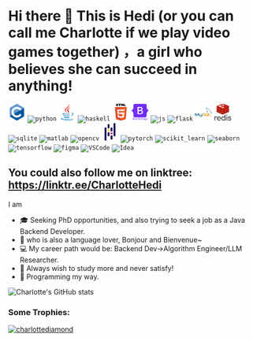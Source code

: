 # Hi there 👋 This is Hedi (or you can call me Charlotte if we play video games together) ，a girl who believes she can succeed in anything!


<code><img title="C" alt="c" width="35px" src="https://raw.githubusercontent.com/devicons/devicon/master/icons/c/c-original.svg" /></code>
<code><img title="Python" alt="python" width="35px" src="https://cdn.jsdelivr.net/gh/devicons/devicon/icons/python/python-original.svg" /></code>
<code><img title="Java" alt="java" width="35px" src="https://raw.githubusercontent.com/devicons/devicon/master/icons/java/java-original.svg" /></code>
<code><img title="Haskell" alt="haskell" width="35px" src="https://upload.wikimedia.org/wikipedia/commons/1/1c/Haskell-Logo.svg" /></code>
<code><img title="HTML5" alt="html5" width="35px" src="https://raw.githubusercontent.com/devicons/devicon/master/icons/html5/html5-original-wordmark.svg" /></code>
<code><img title="Bootstrap" alt="bootstrap" width="35px" src="https://raw.githubusercontent.com/devicons/devicon/master/icons/bootstrap/bootstrap-plain-wordmark.svg" /></code>
<code><img title="JavaScript" alt="js" width="35px" src="https://www.vectorlogo.zone/logos/javascript/javascript-icon.svg" /></code>
<code><img title="Flask" alt="flask" width="35px" src="https://www.vectorlogo.zone/logos/palletsprojects_flask/palletsprojects_flask-ar21.svg" /></code>
<code><img title="MySQL" alt="mysql" width="35px" src="https://raw.githubusercontent.com/devicons/devicon/master/icons/mysql/mysql-original-wordmark.svg" /></code>
<code><img title="Redis" alt="redis" width="35px" src="https://raw.githubusercontent.com/devicons/devicon/master/icons/redis/redis-original-wordmark.svg" /></code>
<code><img title="SQLite" alt="sqlite" width="35px" src="https://www.vectorlogo.zone/logos/sqlite/sqlite-icon.svg" /></code>
<code><img title="MATLAB" alt="matlab" width="35px" src="https://upload.wikimedia.org/wikipedia/commons/2/21/Matlab_Logo.png" /></code>
<code><img title="OpenCV" alt="opencv" width="35px" src="https://www.vectorlogo.zone/logos/opencv/opencv-icon.svg" /></code>
<code><img title="Pandas" alt="pandas" width="35px" src="https://raw.githubusercontent.com/devicons/devicon/2ae2a900d2f041da66e950e4d48052658d850630/icons/pandas/pandas-original.svg" /></code>
<code><img title="PyTorch" alt="pytorch" width="35px" src="https://www.vectorlogo.zone/logos/pytorch/pytorch-icon.svg" /></code>
<code><img title="Scikit-learn" alt="scikit_learn" width="35px" src="https://upload.wikimedia.org/wikipedia/commons/0/05/Scikit_learn_logo_small.svg" /></code>
<code><img title="Seaborn" alt="seaborn" width="35px" src="https://seaborn.pydata.org/_images/logo-mark-lightbg.svg" /></code>
<code><img title="TensorFlow" alt="tensorflow" width="35px" src="https://www.vectorlogo.zone/logos/tensorflow/tensorflow-icon.svg" /></code>
<code><img title="Figma" alt="figma" width="35px" src="https://www.vectorlogo.zone/logos/figma/figma-icon.svg" /></code>
<code><img title="Visual Studio Code" alt="VSCode" width="35px" src="https://vetores.org/d/visual-studio-code.svg" /></code>
<code><img title="Intelli IDEA" alt="Idea" width="35px" src="https://raw.githubusercontent.com/gilbarbara/logos/92bb74e98bca1ea1ad794442676ebc4e75038adc/logos/intellij-idea.svg" /></code>

## You could also follow me on linktree: https://linktr.ee/CharlotteHedi  

I am
- 🎓 Seeking PhD opportunities, and also trying to seek a job as a Java Backend Developer.
- 🔖 who is also a language lover, Bonjour and Bienvenue~
- 💻 My career path would be: Backend Dev->Algorithm Engineer/LLM Researcher.
- 🏹 Always wish to study more and never satisfy!
- 💎 Programming my way.

![Charlotte's GitHub stats](https://github-readme-stats.vercel.app/api?username=charlottediamond&theme=ambient_gradient&show_icons=true)

### Some Trophies:
<p align="left"> <a href="https://github.com/ryo-ma/github-profile-trophy"><img src="https://github-profile-trophy.vercel.app/?username=charlottediamond" alt="charlottediamond" /></a> </p>
